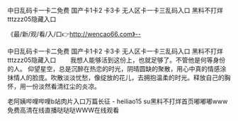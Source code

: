 中日乱码卡一卡二免费
国产卡1卡2 卡3卡
无人区卡一卡三乱码入口
黑料不打烊tttzzz05隐藏入口


《最/新/观/看/入/口👉http://wencao66.com》--

中日乱码卡一卡二免费
国产卡1卡2 卡3卡
无人区卡一卡三乱码入口
黑料不打烊tttzzz05隐藏入口
　　我想人能够活到这份上，也就足够了。不管他是何等身份的人。
仰望星空，总是沉醉在热恋的时光，阴晴圆缺的聚散，用心中真的情感涂抹情人的脸庞。吹散淡淡忧愁，像绽放的花儿，去拥抱温柔的时光。释放自己的胸怀，用一份淡然看清红尘的炎凉。





老阿姨哔哩哔哩b站肉片入口万篇长征 - heiliao15 su黑料不打烊首页嘟嘟嘟www免费高清在线直播哒哒哒WWW在线观看
